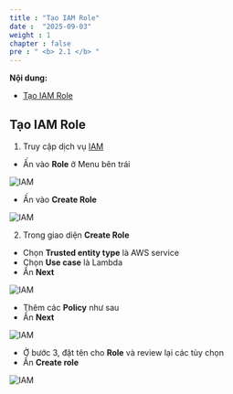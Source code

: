 ```yaml
---
title : "Tạo IAM Role"
date :  "2025-09-03" 
weight : 1
chapter : false
pre : " <b> 2.1 </b> "
---
```


**Nội dung:**
- [Tạo IAM Role](#tạo-iam-role)


## Tạo IAM Role

1. Truy cập dịch vụ [IAM](https://console.aws.amazon.com/iam/home)

- Ấn vào **Role** ở Menu bên trái

![IAM](/images/02/0001.png?featherlight=false&width=90pc)

- Ấn vào **Create Role**

![IAM](/images/02/0002.png?featherlight=false&width=90pc)

2. Trong giao diện **Create Role**

- Chọn **Trusted entity type** là AWS service
- Chọn **Use case** là Lambda
- Ấn **Next**

![IAM](/images/02/0003.png?featherlight=false&width=90pc)

- Thêm các **Policy** như sau
- Ấn **Next**

![IAM](/images/02/0004.png?featherlight=false&width=90pc)

- Ở bước 3, đặt tên cho **Role** và review lại các tùy chọn
- Ấn **Create role**

![IAM](/images/02/0005.png?featherlight=false&width=90pc)
